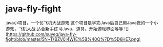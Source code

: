 # java-fly-fight
java小项目，一个仿飞机大战游戏
这个项目是学完Java后自己用Java做的一个小游戏，飞机大战
适合新手练习Java，道具，开始游戏界面等等
![](https://github.com/suyeq/java-fly-fight/blob/master/5N~T(BZV0I4W(E%5B%40Q%7D%5D6HE7.png)




